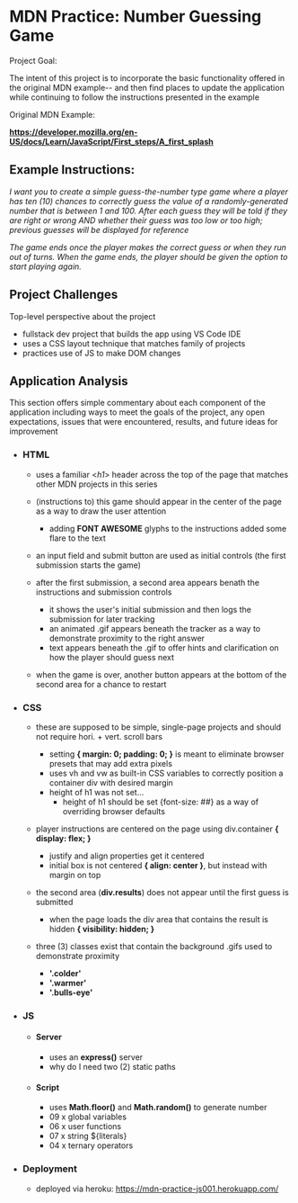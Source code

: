 # MDN Practice: Number Guessing Game #
Project Goal:

The intent of this project is to incorporate the basic functionality offered in the original MDN example-- and then find places to update the application while continuing to follow the instructions presented in the example

Original MDN Example:

**https://developer.mozilla.org/en-US/docs/Learn/JavaScript/First_steps/A_first_splash**


## Example Instructions: ##

*I want you to create a simple guess-the-number type game where a player has ten (10) chances to correctly guess the value of a randomly-generated number that is between 1 and 100. After each guess they will be told if they are right or wrong AND whether their guess was too low or too high; previous guesses will be displayed for reference*

*The game ends once the player makes the correct guess or when they run out of turns. When the game ends, the player should be given the option to start playing again.*

## Project Challenges ##
Top-level perspective about the project
- fullstack dev project that builds the app using VS Code IDE
- uses a CSS layout technique that matches family of projects
- practices use of JS to make DOM changes

## Application Analysis ##
This section offers simple commentary about each component of the application including ways to meet the goals of the project, any open expectations, issues that were encountered, results, and future ideas for improvement
- ### HTML ###
    + uses a familiar <*h1*> header across the top of the page that matches other MDN projects in this series
    + (instructions to) this game should appear in the center of the page as a way to draw the user attention
        * adding **FONT AWESOME** glyphs to the instructions added some flare to the text

    + an input field and submit button are used as initial controls (the first submission starts the game)
    + after the first submission, a second area appears benath the instructions and submission controls
        * it shows the user's initial submission and then logs the submission for later tracking
        * an animated .gif appears beneath the tracker as a way to demonstrate proximity to the right answer
        * text appears beneath the .gif to offer hints and clarification on how the player should guess next

    + when the game is over, another button appears at the bottom of the second area for a chance to restart

- ### CSS ###
    + these are supposed to be simple, single-page projects and should not require hori. + vert. scroll bars
        * setting **{ margin: 0; padding: 0; }** is meant to eliminate browser presets that may add extra pixels
        * uses vh and vw as built-in CSS variables to correctly position a container div with desired margin
        * height of h1 was not set...
            - height of h1 should be set {font-size: ##} as a way of overriding browser defaults

    + player instructions are centered on the page using div.container **{ display: flex; }**
        * justify and align properties get it centered
        * initial box is not centered **{ align: center }**, but instead with margin on top

    + the second area (**div.results**) does not appear until the first guess is submitted
        * when the page loads the div area that contains the result is hidden **{ visibility: hidden; }**

    + three (3) classes exist that contain the background .gifs used to demonstrate proximity
        * **'.colder'**
        * **'.warmer'**
        * **'.bulls-eye'**

- ### JS ###
    + #### Server ####
        * uses an **express()** server
        * why do I need two (2) static paths
    + #### Script ####
        * uses **Math.floor()** and **Math.random()** to generate number
        * 09 x global variables
        * 06 x user functions
        * 07 x string ${literals}
        * 04 x ternary operators

- ### Deployment ###
    + deployed via heroku: https://mdn-practice-js001.herokuapp.com/